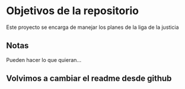 # Objetivos de la repositorio

Este proyecto se encarga de manejar los planes de la liga de la justicia


## Notas
Pueden hacer lo que quieran...

## Volvimos a cambiar el readme desde github
